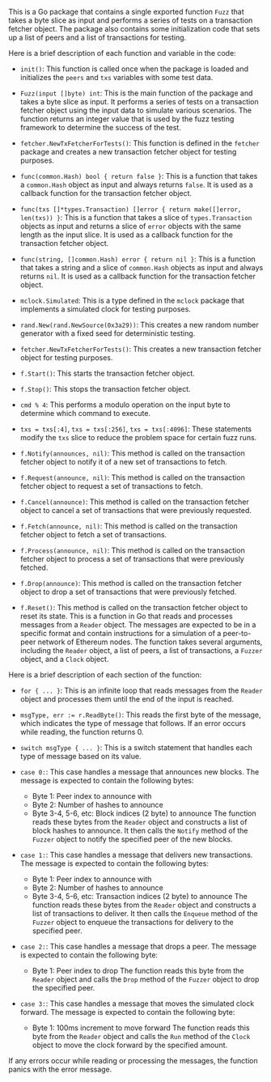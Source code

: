 This is a Go package that contains a single exported function `Fuzz` that takes a byte slice as input and performs a series of tests on a transaction fetcher object. The package also contains some initialization code that sets up a list of peers and a list of transactions for testing.

Here is a brief description of each function and variable in the code:

- `init()`: This function is called once when the package is loaded and initializes the `peers` and `txs` variables with some test data.

- `Fuzz(input []byte) int`: This is the main function of the package and takes a byte slice as input. It performs a series of tests on a transaction fetcher object using the input data to simulate various scenarios. The function returns an integer value that is used by the fuzz testing framework to determine the success of the test.

- `fetcher.NewTxFetcherForTests()`: This function is defined in the `fetcher` package and creates a new transaction fetcher object for testing purposes.

- `func(common.Hash) bool { return false }`: This is a function that takes a `common.Hash` object as input and always returns `false`. It is used as a callback function for the transaction fetcher object.

- `func(txs []*types.Transaction) []error { return make([]error, len(txs)) }`: This is a function that takes a slice of `types.Transaction` objects as input and returns a slice of `error` objects with the same length as the input slice. It is used as a callback function for the transaction fetcher object.

- `func(string, []common.Hash) error { return nil }`: This is a function that takes a string and a slice of `common.Hash` objects as input and always returns `nil`. It is used as a callback function for the transaction fetcher object.

- `mclock.Simulated`: This is a type defined in the `mclock` package that implements a simulated clock for testing purposes.

- `rand.New(rand.NewSource(0x3a29))`: This creates a new random number generator with a fixed seed for deterministic testing.

- `fetcher.NewTxFetcherForTests()`: This creates a new transaction fetcher object for testing purposes.

- `f.Start()`: This starts the transaction fetcher object.

- `f.Stop()`: This stops the transaction fetcher object.

- `cmd % 4`: This performs a modulo operation on the input byte to determine which command to execute.

- `txs = txs[:4]`, `txs = txs[:256]`, `txs = txs[:4096]`: These statements modify the `txs` slice to reduce the problem space for certain fuzz runs.

- `f.Notify(announces, nil)`: This method is called on the transaction fetcher object to notify it of a new set of transactions to fetch.

- `f.Request(announce, nil)`: This method is called on the transaction fetcher object to request a set of transactions to fetch.

- `f.Cancel(announce)`: This method is called on the transaction fetcher object to cancel a set of transactions that were previously requested.

- `f.Fetch(announce, nil)`: This method is called on the transaction fetcher object to fetch a set of transactions.

- `f.Process(announce, nil)`: This method is called on the transaction fetcher object to process a set of transactions that were previously fetched.

- `f.Drop(announce)`: This method is called on the transaction fetcher object to drop a set of transactions that were previously fetched.

- `f.Reset()`: This method is called on the transaction fetcher object to reset its state. This is a function in Go that reads and processes messages from a `Reader` object. The messages are expected to be in a specific format and contain instructions for a simulation of a peer-to-peer network of Ethereum nodes. The function takes several arguments, including the `Reader` object, a list of peers, a list of transactions, a `Fuzzer` object, and a `Clock` object.

Here is a brief description of each section of the function:

- `for { ... }`: This is an infinite loop that reads messages from the `Reader` object and processes them until the end of the input is reached.

- `msgType, err := r.ReadByte()`: This reads the first byte of the message, which indicates the type of message that follows. If an error occurs while reading, the function returns 0.

- `switch msgType { ... }`: This is a switch statement that handles each type of message based on its value.

- `case 0:`: This case handles a message that announces new blocks. The message is expected to contain the following bytes:
  - Byte 1: Peer index to announce with
  - Byte 2: Number of hashes to announce
  - Byte 3-4, 5-6, etc: Block indices (2 byte) to announce
  The function reads these bytes from the `Reader` object and constructs a list of block hashes to announce. It then calls the `Notify` method of the `Fuzzer` object to notify the specified peer of the new blocks.

- `case 1:`: This case handles a message that delivers new transactions. The message is expected to contain the following bytes:
  - Byte 1: Peer index to announce with
  - Byte 2: Number of hashes to announce
  - Byte 3-4, 5-6, etc: Transaction indices (2 byte) to announce
  The function reads these bytes from the `Reader` object and constructs a list of transactions to deliver. It then calls the `Enqueue` method of the `Fuzzer` object to enqueue the transactions for delivery to the specified peer.

- `case 2:`: This case handles a message that drops a peer. The message is expected to contain the following byte:
  - Byte 1: Peer index to drop
  The function reads this byte from the `Reader` object and calls the `Drop` method of the `Fuzzer` object to drop the specified peer.

- `case 3:`: This case handles a message that moves the simulated clock forward. The message is expected to contain the following byte:
  - Byte 1: 100ms increment to move forward
  The function reads this byte from the `Reader` object and calls the `Run` method of the `Clock` object to move the clock forward by the specified amount.

If any errors occur while reading or processing the messages, the function panics with the error message.